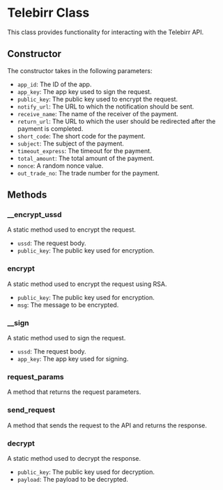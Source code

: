 
<h1>Telebirr Class</h1>
<p>This class provides functionality for interacting with the Telebirr API.</p>
<h2>Constructor</h2>
<p>The constructor takes in the following parameters:</p>
<ul>
	<li><code>app_id</code>: The ID of the app.</li>
	<li><code>app_key</code>: The app key used to sign the request.</li>
	<li><code>public_key</code>: The public key used to encrypt the request.</li>
	<li><code>notify_url</code>: The URL to which the notification should be sent.</li>
	<li><code>receive_name</code>: The name of the receiver of the payment.</li>
	<li><code>return_url</code>: The URL to which the user should be redirected after the payment is completed.</li>
	<li><code>short_code</code>: The short code for the payment.</li>
	<li><code>subject</code>: The subject of the payment.</li>
	<li><code>timeout_express</code>: The timeout for the payment.</li>
	<li><code>total_amount</code>: The total amount of the payment.</li>
	<li><code>nonce</code>: A random nonce value.</li>
	<li><code>out_trade_no</code>: The trade number for the payment.</li>
</ul>

<h2>Methods</h2>

<h3>__encrypt_ussd</h3>
<p>A static method used to encrypt the request.</p>
<ul>
	<li><code>ussd</code>: The request body.</li>
	<li><code>public_key</code>: The public key used for encryption.</li>
</ul>

<h3>encrypt</h3>
<p>A static method used to encrypt the request using RSA.</p>
<ul>
	<li><code>public_key</code>: The public key used for encryption.</li>
	<li><code>msg</code>: The message to be encrypted.</li>
</ul>

<h3>__sign</h3>
<p>A static method used to sign the request.</p>
<ul>
	<li><code>ussd</code>: The request body.</li>
	<li><code>app_key</code>: The app key used for signing.</li>
</ul>

<h3>request_params</h3>
<p>A method that returns the request parameters.</p>

<h3>send_request</h3>
<p>A method that sends the request to the API and returns the response.</p>

<h3>decrypt</h3>
<p>A static method used to decrypt the response.</p>
<ul>
	<li><code>public_key</code>: The public key used for decryption.</li>
	<li><code>payload</code>: The payload to be decrypted.</li>
</ul>
